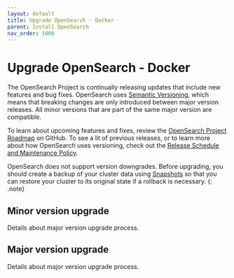 ```yaml
---
layout: default
title: Upgrade OpenSearch - Docker
parent: Install OpenSearch
nav_order: 1000
---
```


# Upgrade OpenSearch - Docker

The OpenSearch Project is continually releasing updates that include new features and bug fixes. OpenSearch uses [Semantic Versioning](https://semver.org/), which means that breaking changes are only introduced between major version releases. All minor versions that are part of the same major version are compatible.

To learn about upcoming features and fixes, review the [OpenSearch Project Roadmap](https://github.com/orgs/opensearch-project/projects/1) on GitHub. To see a lit of previous releases, or to learn more about how OpenSearch uses versioning, check out the [Release Schedule and Maintenance Policy]({{site.url}}/releases.html).

OpenSearch does not support version downgrades. Before upgrading, you should create a backup of your cluster data using [Snapshots]({{site.url}}{{site.baseurl}}/opensearch/snapshots/index/) so that you can restore your cluster to its original state if a rollback is necessary.
{: .note}

## Minor version upgrade

Details about major version upgrade process.

## Major version upgrade

Details about major version upgrade process.